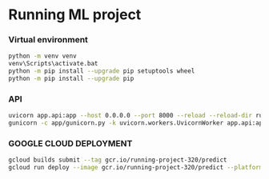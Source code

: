 # Running ML project

### Virtual environment
```bash
python -m venv venv
venv\Scripts\activate.bat
python -m pip install --upgrade pip setuptools wheel
python -m pip install --upgrade pip
```

### API
```bash
uvicorn app.api:app --host 0.0.0.0 --port 8000 --reload --reload-dir runsor --reload-dir app  # dev
gunicorn -c app/gunicorn.py -k uvicorn.workers.UvicornWorker app.api:app  # prod
```

### GOOGLE CLOUD DEPLOYMENT
```bash
gcloud builds submit --tag gcr.io/running-project-320/predict
gcloud run deploy --image gcr.io/running-project-320/predict --platform managed --port 8000
```